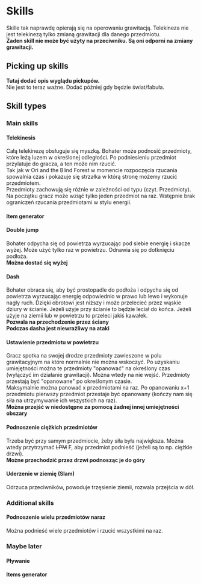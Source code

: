 # Skills

Skille tak naprawdę opierają się na operowaniu grawitacją. Telekineza nie jest telekinezą tylko zmianą grawitacji dla danego przedmiotu.\
**Żaden skill nie może być użyty na przeciwniku. Są oni odporni na zmiany grawitacji.**

## Picking up skills

**Tutaj dodać opis wyglądu pickupów.**\
Nie jest to teraz ważne. Dodać później gdy będzie świat/fabuła.

## Skill types

### Main skills

#### Telekinesis

Całą telekinezę obsługuje się myszką. Bohater może podnosić przedmioty, które leżą luzem w określonej odległości. Po podniesieniu przedmiot przylatuje do gracza, a ten może nim rzucić.\
Tak jak w Ori and the Blind Forest w momencie rozpoczęcia rzucania spowalnia czas i pokazuje się strzałka w którą stronę możemy rzucić przedmiotem.\
Przedmioty zachowują się różnie w zależności od typu (czyt. Przedmioty). Na początku gracz może wziąć tylko jeden przedmiot na raz. Wstępnie brak ograniczeń rzucania przedmiotami w stylu energii.

#### Item generator



#### Double jump

Bohater odpycha się od powietrza wyrzucając pod siebie energię i skacze wyżej. Może użyć tylko raz w powietrzu. Odnawia się po dotknięciu podłoża.\
**Można dostać się wyżej**

#### Dash

Bohater obraca się, aby być prostopadle do podłoża i odpycha się od powietrza wyrzucając energię odpowiednio w prawo lub lewo i wykonuje nagły ruch. Dzięki obrotowi jest niższy i może przelecieć przez wąskie dziury w ścianie. Jeżeli użyje przy ścianie to będzie leciał do końca. Jeżeli użyje na ziemii lub w powietrzu to przeleci jakiś kawałek.\
**Pozwala na przechodzenie przez ściany**\
**Podczas dasha jest niewrażliwy na ataki**

#### Ustawienie przedmiotu w powietrzu

Gracz spotka na swojej drodze przedmioty zawieszone w polu grawitacyjnym na które normalnie nie można wskoczyć. Po uzyskaniu umiejętności można te przedmioty "opanować" na określony czas (wyłączyć im działanie grawitacji). Można wtedy na nie wejść. Przedmioty przestają być "opanowane" po określonym czasie.\
Maksymalnie można panować x przedmiotami na raz. Po opanowaniu x+1 przedmiotu pierwszy przedmiot przestaje być opanowany (kończy nam się siła na utrzymywanie ich wszystkich na raz).\
**Można przejść w niedostępne za pomocą żadnej innej umiejętności obszary**

#### Podnoszenie ciężkich przedmiotów

Trzeba być przy samym przedmiocie, żeby siła była największa. Można wtedy przytrzymać ~~LPM~~ F, aby przedmiot podnieść (jeżeli są to np. ciężkie drzwi).\
**Możne przechodzić przez drzwi podnosząc je do góry**

#### Uderzenie w ziemię (Slam)

Odrzuca przeciwników, powoduje trzęsienie ziemii, rozwala przejścia w dół.

### Additional skills

#### Podnoszenie wielu przedmiotów naraz

Można podnieść wiele przedmiotów i rzucić wszystkimi na raz.

### Maybe later

#### Pływanie
#### Items generator